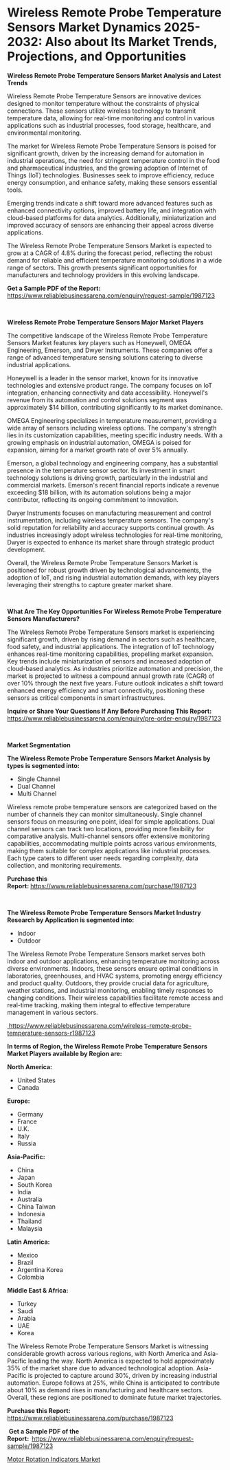 <p><h1>Wireless Remote Probe Temperature Sensors Market Dynamics 2025-2032: Also about Its Market Trends, Projections, and Opportunities</h1></p><p><strong>Wireless Remote Probe Temperature Sensors Market Analysis and Latest Trends</strong></p>
<p><p>Wireless Remote Probe Temperature Sensors are innovative devices designed to monitor temperature without the constraints of physical connections. These sensors utilize wireless technology to transmit temperature data, allowing for real-time monitoring and control in various applications such as industrial processes, food storage, healthcare, and environmental monitoring.</p><p>The market for Wireless Remote Probe Temperature Sensors is poised for significant growth, driven by the increasing demand for automation in industrial operations, the need for stringent temperature control in the food and pharmaceutical industries, and the growing adoption of Internet of Things (IoT) technologies. Businesses seek to improve efficiency, reduce energy consumption, and enhance safety, making these sensors essential tools.</p><p>Emerging trends indicate a shift toward more advanced features such as enhanced connectivity options, improved battery life, and integration with cloud-based platforms for data analytics. Additionally, miniaturization and improved accuracy of sensors are enhancing their appeal across diverse applications.</p><p>The Wireless Remote Probe Temperature Sensors Market is expected to grow at a CAGR of 4.8% during the forecast period, reflecting the robust demand for reliable and efficient temperature monitoring solutions in a wide range of sectors. This growth presents significant opportunities for manufacturers and technology providers in this evolving landscape.</p></p>
<p><strong>Get a Sample PDF of the Report:&nbsp;</strong> <a href="https://www.reliablebusinessarena.com/enquiry/request-sample/1987123?utm_campaign=2470&utm_medium=2&utm_source=Github&utm_content=ia&utm_term=02032025&utm_id=wireless-remote-probe-temperature-sensors">https://www.reliablebusinessarena.com/enquiry/request-sample/1987123</a></p>
<p>&nbsp;</p>
<p><strong>Wireless Remote Probe Temperature Sensors Major Market Players</strong></p>
<p><p>The competitive landscape of the Wireless Remote Probe Temperature Sensors Market features key players such as Honeywell, OMEGA Engineering, Emerson, and Dwyer Instruments. These companies offer a range of advanced temperature sensing solutions catering to diverse industrial applications.</p><p>Honeywell is a leader in the sensor market, known for its innovative technologies and extensive product range. The company focuses on IoT integration, enhancing connectivity and data accessibility. Honeywell's revenue from its automation and control solutions segment was approximately $14 billion, contributing significantly to its market dominance.</p><p>OMEGA Engineering specializes in temperature measurement, providing a wide array of sensors including wireless options. The company's strength lies in its customization capabilities, meeting specific industry needs. With a growing emphasis on industrial automation, OMEGA is poised for expansion, aiming for a market growth rate of over 5% annually.</p><p>Emerson, a global technology and engineering company, has a substantial presence in the temperature sensor sector. Its investment in smart technology solutions is driving growth, particularly in the industrial and commercial markets. Emerson's recent financial reports indicate a revenue exceeding $18 billion, with its automation solutions being a major contributor, reflecting its ongoing commitment to innovation.</p><p>Dwyer Instruments focuses on manufacturing measurement and control instrumentation, including wireless temperature sensors. The company's solid reputation for reliability and accuracy supports continual growth. As industries increasingly adopt wireless technologies for real-time monitoring, Dwyer is expected to enhance its market share through strategic product development.</p><p>Overall, the Wireless Remote Probe Temperature Sensors Market is positioned for robust growth driven by technological advancements, the adoption of IoT, and rising industrial automation demands, with key players leveraging their strengths to capture greater market share.</p></p>
<p>&nbsp;</p>
<p><strong>What Are The Key Opportunities For Wireless Remote Probe Temperature Sensors Manufacturers?</strong></p>
<p><p>The Wireless Remote Probe Temperature Sensors market is experiencing significant growth, driven by rising demand in sectors such as healthcare, food safety, and industrial applications. The integration of IoT technology enhances real-time monitoring capabilities, propelling market expansion. Key trends include miniaturization of sensors and increased adoption of cloud-based analytics. As industries prioritize automation and precision, the market is projected to witness a compound annual growth rate (CAGR) of over 10% through the next five years. Future outlook indicates a shift toward enhanced energy efficiency and smart connectivity, positioning these sensors as critical components in smart infrastructures.</p></p>
<p><strong>Inquire or Share Your Questions If Any Before Purchasing This Report:</strong> <a href="https://www.reliablebusinessarena.com/enquiry/pre-order-enquiry/1987123?utm_campaign=2470&utm_medium=2&utm_source=Github&utm_content=ia&utm_term=02032025&utm_id=wireless-remote-probe-temperature-sensors">https://www.reliablebusinessarena.com/enquiry/pre-order-enquiry/1987123</a></p>
<p>&nbsp;</p>
<p><strong>Market Segmentation</strong></p>
<p><strong>The Wireless Remote Probe Temperature Sensors Market Analysis by types is segmented into:</strong></p>
<p><ul><li>Single Channel</li><li>Dual Channel</li><li>Multi Channel</li></ul></p>
<p><p>Wireless remote probe temperature sensors are categorized based on the number of channels they can monitor simultaneously. Single channel sensors focus on measuring one point, ideal for simple applications. Dual channel sensors can track two locations, providing more flexibility for comparative analysis. Multi-channel sensors offer extensive monitoring capabilities, accommodating multiple points across various environments, making them suitable for complex applications like industrial processes. Each type caters to different user needs regarding complexity, data collection, and monitoring requirements.</p></p>
<p><strong>Purchase this Report:&nbsp;</strong><a href="https://www.reliablebusinessarena.com/purchase/1987123?utm_campaign=2470&utm_medium=2&utm_source=Github&utm_content=ia&utm_term=02032025&utm_id=wireless-remote-probe-temperature-sensors">https://www.reliablebusinessarena.com/purchase/1987123</a></p>
<p>&nbsp;</p>
<p><strong>The Wireless Remote Probe Temperature Sensors Market Industry Research by Application is segmented into:</strong></p>
<p><ul><li>Indoor</li><li>Outdoor</li></ul></p>
<p><p>The Wireless Remote Probe Temperature Sensors market serves both indoor and outdoor applications, enhancing temperature monitoring across diverse environments. Indoors, these sensors ensure optimal conditions in laboratories, greenhouses, and HVAC systems, promoting energy efficiency and product quality. Outdoors, they provide crucial data for agriculture, weather stations, and industrial monitoring, enabling timely responses to changing conditions. Their wireless capabilities facilitate remote access and real-time tracking, making them integral to effective temperature management in various sectors.</p></p>
<p><a href="https://www.reliablebusinessarena.com/wireless-remote-probe-temperature-sensors-r1987123?utm_campaign=2470&utm_medium=2&utm_source=Github&utm_content=ia&utm_term=02032025&utm_id=wireless-remote-probe-temperature-sensors">&nbsp;https://www.reliablebusinessarena.com/wireless-remote-probe-temperature-sensors-r1987123</a></p>
<p><strong>In terms of Region, the Wireless Remote Probe Temperature Sensors Market Players available by Region are:</strong></p>
<p>
    <p> <strong> North America: </strong>
        <ul>
            <li>United States</li>
            <li>Canada</li>
        </ul>
        </p> 
    <p> <strong> Europe: </strong>
        <ul>
            <li>Germany</li>
            <li>France</li>
            <li>U.K.</li>
            <li>Italy</li>
            <li>Russia</li>
        </ul>
        </p> 
    <p> <strong> Asia-Pacific: </strong>
        <ul>
            <li>China</li>
            <li>Japan</li>
            <li>South Korea</li>
            <li>India</li>
            <li>Australia</li>
            <li>China Taiwan</li>
            <li>Indonesia</li>
            <li>Thailand</li>
            <li>Malaysia</li>
        </ul>
        </p> 
    <p> <strong> Latin America: </strong>
        <ul>
            <li>Mexico</li>
            <li>Brazil</li>
            <li>Argentina Korea</li>
            <li>Colombia</li>
        </ul>
        </p> 
    <p> <strong> Middle East & Africa: </strong>
        <ul>
            <li>Turkey</li>
            <li>Saudi</li>
            <li>Arabia</li>
            <li>UAE</li>
            <li>Korea</li>
        </ul>
    </p>
    </p>
<p><p>The Wireless Remote Probe Temperature Sensors Market is witnessing considerable growth across various regions, with North America and Asia-Pacific leading the way. North America is expected to hold approximately 35% of the market share due to advanced technological adoption. Asia-Pacific is projected to capture around 30%, driven by increasing industrial automation. Europe follows at 25%, while China is anticipated to contribute about 10% as demand rises in manufacturing and healthcare sectors. Overall, these regions are positioned to dominate future market trajectories.</p></p>
<p><strong>Purchase this Report: </strong><a href="https://www.reliablebusinessarena.com/purchase/1987123?utm_campaign=2470&utm_medium=2&utm_source=Github&utm_content=ia&utm_term=02032025&utm_id=wireless-remote-probe-temperature-sensors">https://www.reliablebusinessarena.com/purchase/1987123</a></p>
<p>&nbsp;<strong>Get a Sample PDF of the Report:&nbsp;&nbsp;</strong><a href="https://www.reliablebusinessarena.com/enquiry/request-sample/1987123?utm_campaign=2470&utm_medium=2&utm_source=Github&utm_content=ia&utm_term=02032025&utm_id=wireless-remote-probe-temperature-sensors">https://www.reliablebusinessarena.com/enquiry/request-sample/1987123</a></p>
<p><strong></strong></p>
<p><p><a href="https://github.com/lisaeichler20775/Market-Research-Report-List-1/blob/main/motor-rotation-indicators-market.md?utm_campaign=2470&utm_medium=2&utm_source=Github&utm_content=ia&utm_term=02032025&utm_id=wireless-remote-probe-temperature-sensors">Motor Rotation Indicators Market</a></p></p>